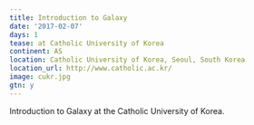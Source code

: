 ```yaml
---
title: Introduction to Galaxy
date: '2017-02-07'
days: 1
tease: at Catholic University of Korea
continent: AS
location: Catholic University of Korea, Seoul, South Korea
location_url: http://www.catholic.ac.kr/
image: cukr.jpg
gtn: y
---
```


Introduction to Galaxy at the Catholic University of Korea.
